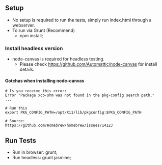 ## Setup ##
* No setup is required to run the tests, simply run index.html through a webserver.
* To run via Grunt (Recommend)
    * npm install;
    
### Install headless version ###
* node-canvas is required for headless testing.
    * Please check https://github.com/Automattic/node-canvas for install details.

#### Gotchas when installing node-canvas ####
	# Is you receive this error: 
	Error "Package xcb-shm was not found in the pkg-config search path." ...
	
	# Run this
	export PKG_CONFIG_PATH=/opt/X11/lib/pkgconfig:$PKG_CONFIG_PATH
	
	# Source:
	https://github.com/Homebrew/homebrew/issues/14123
	

## Run Tests ##
* Run in browser: grunt;
* Run headless: grunt jasmine;
